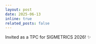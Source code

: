 ```yaml
---
layout: post
date: 2025-06-13
inline: true
related_posts: false
---
```


Invited as a TPC for SIGMETRICS 2026! :sparkles:

